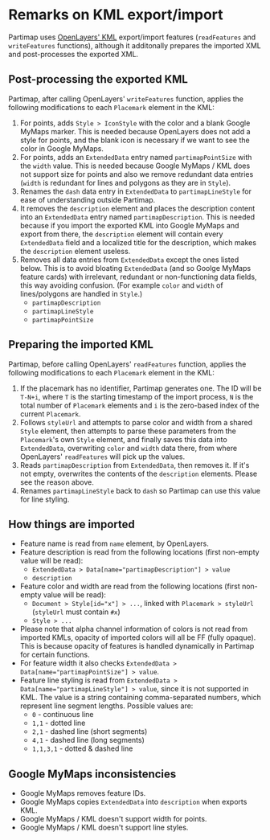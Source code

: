 # Remarks on KML export/import

Partimap uses [OpenLayers' KML](https://openlayers.org/en/v6.15.1/apidoc/module-ol_format_KML-KML.html) export/import features (`readFeatures` and `writeFeatures` functions), although it additonally prepares the imported XML and post-processes the exported XML.


## Post-processing the exported KML

Partimap, after calling OpenLayers' `writeFeatures` function, applies the following modifications to each `Placemark` element in the KML:

1. For points, adds `Style > IconStyle` with the color and a blank Google MyMaps marker. This is needed because OpenLayers does not add a style for points, and the blank icon is necessary if we want to see the color in Google MyMaps.
2. For points, adds an `ExtendedData` entry named `partimapPointSize` with the `width` value. This is needed because Google MyMaps / KML does not support size for points and also we remove redundant data entries (`width` is redundant for lines and polygons as they are in `Style`).
3. Renames the `dash` data entry in `ExtendedData` to `partimapLineStyle` for ease of understanding outside Partimap.
4. It removes the `description` element and places the description content into an `ExtendedData` entry named `partimapDescription`. This is needed because if you import the exported KML into Google MyMaps and export from there, the `description` element will contain every `ExtendedData` field and a localized title for the description, which makes the `description` element useless.
5. Removes all data entries from `ExtendedData` except the ones listed below. This is to avoid bloating `ExtendedData` (and so Goolge MyMaps feature cards) with irrelevant, redundant or non-functioning data fields, this way avoiding confusion. (For example `color` and `width` of lines/polygons are handled in `Style`.)
	- `partimapDescription`
	- `partimapLineStyle`
	- `partimapPointSize`



## Preparing the imported KML

Partimap, before calling OpenLayers' `readFeatures` function, applies the following modifications to each `Placemark` element in the KML:

1. If the placemark has no identifier, Partimap generates one. The ID will be `T-N+i`, where `T` is the starting timestamp of the import process, `N` is the total number of `Placemark` elements and `i` is the zero-based index of the current `Placemark`.
2. Follows `styleUrl` and attempts to parse color and width from a shared `Style` element, then attempts to parse these parameters from the `Placemark`'s own `Style` element, and finally saves this data into `ExtendedData`, overwriting `color` and `width` data there, from where OpenLayers' `readFeatures` will pick up the values.
3. Reads `partimapDescription` from `ExtendedData`, then removes it. If it's not empty, overwrites the contents of the `description` elements. Please see the reason above.
4. Renames `partimapLineStyle` back to `dash` so Partimap can use this value for line styling.


## How things are imported

- Feature name is read from `name` element, by OpenLayers.
- Feature description is read from the following locations (first non-empty value will be read):
	- `ExtendedData > Data[name="partimapDescription"] > value`
	- `description`
- Feature color and width are read from the following locations (first non-empty value will be read):
	- `Document > Style[id="x"] > ...`, linked with `Placemark > styleUrl` (`styleUrl` must contain `#x`)
	- `Style > ...`
- Please note that alpha channel information of colors is not read from imported KMLs, opacity of imported colors will all be FF (fully opaque). This is because opacity of features is handled dynamically in Partimap for certain functions.
- For feature width it also checks `ExtendedData > Data[name="partimapPointSize"] > value`.
- Feature line styling is read from `ExtendedData > Data[name="partimapLineStyle"] > value`, since it is not supported in KML. The value is a string containing comma-separated numbers, which represent line segment lengths. Possible values are:
	- `0` - continuous line
	- `1,1` - dotted line
	- `2,1` - dashed line (short segments)
	- `4,1` - dashed line (long segments)
	- `1,1,3,1` - dotted & dashed line


## Google MyMaps inconsistencies

- Google MyMaps removes feature IDs.
- Google MyMaps copies `ExtendedData` into `description` when exports KML.
- Google MyMaps / KML doesn't support width for points.
- Google MyMaps / KML doesn't support line styles.
